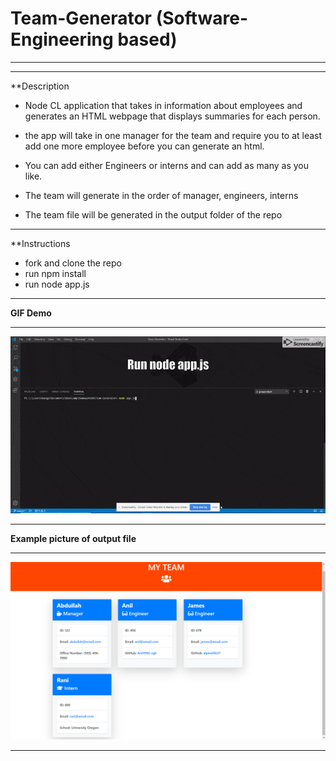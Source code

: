 # Team-Generator (Software-Engineering based)
___________________________________________________________________________________________________________________________________________
___________________________________________________________________________________________________________________________________________

**Description

- Node CL application that takes in information about employees and generates an HTML webpage that displays summaries for each person.

- the app will take in one manager for the team and require you to at least add one more employee before you can generate an html.

- You can add either Engineers or interns and can add as many as you like.

- The team will generate in the order of manager, engineers, interns

- The team file will be generated in the output folder of the repo

____________________________________________________________________________________________________________________________________

**Instructions

- fork and clone the repo
- run npm install
- run node app.js
____________________________________________________________________________________________________________________________________

**GIF Demo**
____________________________________________________________________________________________________________________________________

![Gif](teamgeneratorGIF.gif)
____________________________________________________________________________________________________________________________________


**Example picture of output file**
____________________________________________________________________________________________________________________________________

![Example profile](./example-img.png)
____________________________________________________________________________________________________________________________________

